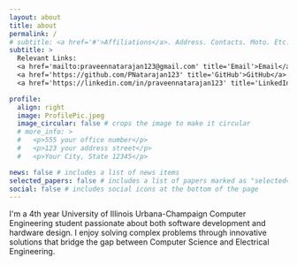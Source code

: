 ```yaml
---
layout: about
title: about
permalink: /
# subtitle: <a href='#'>Affiliations</a>. Address. Contacts. Moto. Etc.
subtitle: >
  Relevant Links: 
  <a href='mailto:praveennatarajan123@gmail.com' title='Email'>Email</a> | 
  <a href='https://github.com/PNatarajan123' title='GitHub'>GitHub</a> | 
  <a href='https://linkedin.com/in/praveennatarajan123' title='LinkedIn'>LinkedIn</a>

profile:
  align: right
  image: ProfilePic.jpeg
  image_circular: false # crops the image to make it circular
  # more_info: >
  #   <p>555 your office number</p>
  #   <p>123 your address street</p>
  #   <p>Your City, State 12345</p>

news: false # includes a list of news items
selected_papers: false # includes a list of papers marked as "selected={true}"
social: false # includes social icons at the bottom of the page
---
```

I'm a 4th year University of Illinois Urbana-Champaign Computer Engineering student passionate about both software development and hardware design. I enjoy solving complex problems through innovative solutions that bridge the gap between Computer Science and Electrical Engineering.
